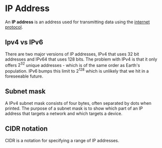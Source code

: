 # IP Address

An **IP address** is an address used for transmitting data using the
[internet protocol](./protocols/ip).

## Ipv4 vs IPv6

There are two major versions of IP addresses, IPv4 that uses 32 bit addresses
and IPv64 that uses 128 bits. The problem with IPv4 is that it only offers
$2^{32}$ unique addresses - which is of the same order as Earth's population.
IPv6 bumps this limit to $2^{128}$ which is unlikely that we hit in a
foreseeable future.

## Subnet mask

A IPv4 subnet mask consists of four bytes, often separated by dots when printed.
The purpose of a subnet mask is to show which part of an IP address that targets
a network and which targets a device.

## CIDR notation

CIDR is a notation for specifying a range of IP addresses.
